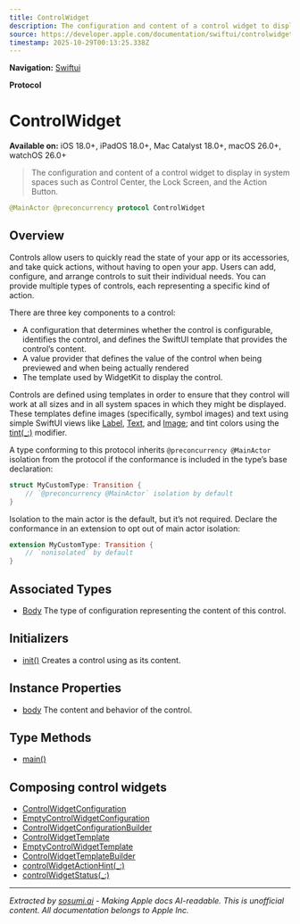 ```yaml
---
title: ControlWidget
description: The configuration and content of a control widget to display in system spaces such as Control Center, the Lock Screen, and the Action Button.
source: https://developer.apple.com/documentation/swiftui/controlwidget
timestamp: 2025-10-29T00:13:25.338Z
---
```


**Navigation:** [Swiftui](/documentation/swiftui)

**Protocol**

# ControlWidget

**Available on:** iOS 18.0+, iPadOS 18.0+, Mac Catalyst 18.0+, macOS 26.0+, watchOS 26.0+

> The configuration and content of a control widget to display in system spaces such as Control Center, the Lock Screen, and the Action Button.

```swift
@MainActor @preconcurrency protocol ControlWidget
```

## Overview

Controls allow users to quickly read the state of your app or its accessories, and take quick actions, without having to open your app. Users can add, configure, and arrange controls to suit their individual needs. You can provide multiple types of controls, each representing a specific kind of action.

There are three key components to a control:

- A configuration that determines whether the control is configurable, identifies the control, and defines the SwiftUI template that provides the control’s content.
- A value provider that defines the value of the control when being previewed and when being actually rendered
- The template used by WidgetKit to display the control.

Controls are defined using templates in order to ensure that they control will work at all sizes and in all system spaces in which they might be displayed. These templates define images (specifically, symbol images) and text using simple SwiftUI views like [Label](/documentation/swiftui/label), [Text](/documentation/swiftui/text), and [Image](/documentation/swiftui/image); and tint colors using the [tint(_:)](/documentation/swiftui/controlwidgettemplate/tint(_:)) modifier.

A type conforming to this protocol inherits `@preconcurrency @MainActor` isolation from the protocol if the conformance is included in the type’s base declaration:

```swift
struct MyCustomType: Transition {
    // `@preconcurrency @MainActor` isolation by default
}
```

Isolation to the main actor is the default, but it’s not required. Declare the conformance in an extension to opt out of main actor isolation:

```swift
extension MyCustomType: Transition {
    // `nonisolated` by default
}
```

## Associated Types

- [Body](/documentation/swiftui/controlwidget/body-swift.associatedtype) The type of configuration representing the content of this control.

## Initializers

- [init()](/documentation/swiftui/controlwidget/init()) Creates a control using  as its content.

## Instance Properties

- [body](/documentation/swiftui/controlwidget/body-swift.property) The content and behavior of the control.

## Type Methods

- [main()](/documentation/swiftui/controlwidget/main())

## Composing control widgets

- [ControlWidgetConfiguration](/documentation/swiftui/controlwidgetconfiguration)
- [EmptyControlWidgetConfiguration](/documentation/swiftui/emptycontrolwidgetconfiguration)
- [ControlWidgetConfigurationBuilder](/documentation/swiftui/controlwidgetconfigurationbuilder)
- [ControlWidgetTemplate](/documentation/swiftui/controlwidgettemplate)
- [EmptyControlWidgetTemplate](/documentation/swiftui/emptycontrolwidgettemplate)
- [ControlWidgetTemplateBuilder](/documentation/swiftui/controlwidgettemplatebuilder)
- [controlWidgetActionHint(_:)](/documentation/swiftui/view/controlwidgetactionhint(_:))
- [controlWidgetStatus(_:)](/documentation/swiftui/view/controlwidgetstatus(_:))

---

*Extracted by [sosumi.ai](https://sosumi.ai) - Making Apple docs AI-readable.*
*This is unofficial content. All documentation belongs to Apple Inc.*
